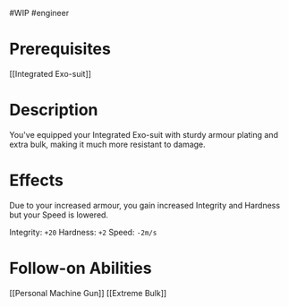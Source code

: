 #WIP #engineer 

# Prerequisites

[[Integrated Exo-suit]]

# Description

You've equipped your Integrated Exo-suit with sturdy armour plating and extra bulk, making it much more resistant to damage.

# Effects

Due to your increased armour, you gain increased Integrity and Hardness but your Speed is lowered.

Integrity: `+20`
Hardness: `+2`
Speed: `-2m/s`

# Follow-on Abilities

[[Personal Machine Gun]]
[[Extreme Bulk]]